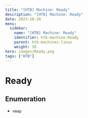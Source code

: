 ```yaml
---
title: "[HTB] Machine: Ready"
description: "[HTB] Machine: Ready"
date: 2023-10-28
menu:
  sidebar:
    name: "[HTB] Machine: Ready"
    identifier: htb-machine-Ready
    parent: htb-machines-linux
    weight: 10
hero: images/Ready.png
tags: ["HTB"]
---
```


# Ready
## Enumeration
- `nmap`